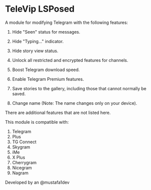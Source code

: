 # TeleVip LSPosed

A module for modifying Telegram with the following features:

1. Hide "Seen" status for messages.


2. Hide "Typing..." indicator.


3. Hide story view status.


4. Unlock all restricted and encrypted features for channels.


5. Boost Telegram download speed.


6. Enable Telegram Premium features.


7. Save stories to the gallery, including those that cannot normally be saved.


8. Change name (Note: The name changes only on your device).


There are additional features that are not listed here.

This module is compatible with:
1. Telegram
2. Plus
3. TG Connect
4. Skygram
5. iMe
6. X Plus
7. Cherrygram
8. Nicegram
9. Nagram

Developed by an @mustafa1dev
